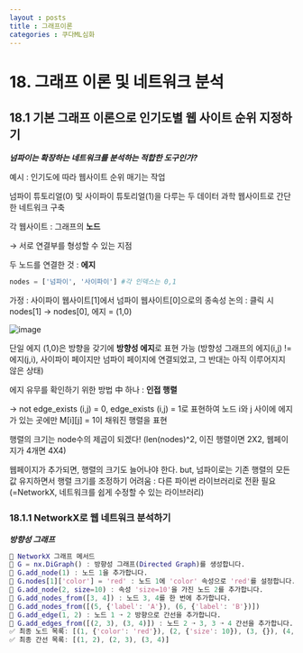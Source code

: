```yaml
---
layout : posts
title : 그래프이론
categories : 쿠다ML심화
---
```

# 18. 그래프 이론 및 네트워크 분석
## 18.1 기본 그래프 이론으로 인기도별 웹 사이트 순위 지정하기
***넘파이는 확장하는 네트워크를 분석하는 적합한 도구인가?***

예시 : 인기도에 따라 웹사이트 순위 매기는 작업

넘파이 튜토리얼(0) 및 사이파이 튜토리얼(1)을 다루는 두 데이터 과학 웹사이트로 간단한 네트워크 구축

각 웹사이트 : 그래프의 **노드**

  → 서로 연결부를 형성할 수 있는 지점

두 노드를 연결한 것 : **에지**

```python
nodes = ['넘파이', '사이파이'] #각 인덱스는 0,1
```
가정 : 사이파이 웹사이트[1]에서 넘파이 웹사이트[0]으로의 종속성 논의 : 클릭 시 nodes[1] → nodes[0], 에지 = (1,0)

![image](https://github.com/user-attachments/assets/c4d7a34d-76b9-42b5-9f5a-e8640beb1df0)

단일 에지 (1,0)은 방향을 갖기에 **방향성 에지**로 표현 가능 (방향성 그래프의 에지(i,j) != 에지(j,i), 사이파이 페이지만 넘파이 페이지에 연결되었고, 그 반대는 아직 이루어지지 않은 상태)

에지 유무를 확인하기 위한 방법 中 하나 : **인접 행렬**

→ not edge_exists (i,j) = 0, edge_exists (i,j) = 1로 표현하여 노드 i와 j 사이에 에지가 있는 곳에만 M[i][j] = 1이 채워진 행렬을 표현

행렬의 크기는 node수의 제곱이 되겠다! (len(nodes)^2, 이진 행렬이면 2X2, 웹페이지가 4개면 4X4)

웹페이지가 추가되면, 행렬의 크기도 늘어나야 한다. but, 넘파이로는 기존 행렬의 모든 값 유지하면서 행렬 크기를 조정하기 어려움 : 다른 파이썬 라이브러리로 전환 필요 (=NetworkX, 네트워크를 쉽게 수정할 수 있는 라이브러리)

### 18.1.1 NetworkX로 웹 네트워크 분석하기
***방향성 그래프***
```matlab
📘 NetworkX 그래프 메서드 
🔹 G = nx.DiGraph() : 방향성 그래프(Directed Graph)를 생성합니다.
🔹 G.add_node(1) : 노드 1을 추가합니다.
🔹 G.nodes[1]['color'] = 'red' : 노드 1에 'color' 속성으로 'red'를 설정합니다.
🔹 G.add_node(2, size=10) : 속성 'size=10'을 가진 노드 2를 추가합니다.
🔹 G.add_nodes_from([3, 4]) : 노드 3, 4를 한 번에 추가합니다.
🔹 G.add_nodes_from([(5, {'label': 'A'}), (6, {'label': 'B'})])
🔹 G.add_edge(1, 2) : 노드 1 ➝ 2 방향으로 간선을 추가합니다.
🔹 G.add_edges_from([(2, 3), (3, 4)]) : 노드 2 ➝ 3, 3 ➝ 4 간선을 추가합니다.
✅ 최종 노드 목록: [(1, {'color': 'red'}), (2, {'size': 10}), (3, {}), (4, {}), (5, {'label': 'A'}), (6, {'label': 'B'})]
✅ 최종 간선 목록: [(1, 2), (2, 3), (3, 4)]
```




